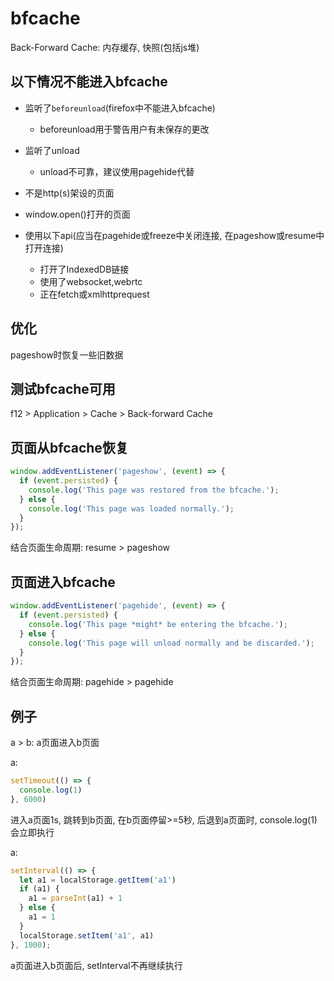 # bfcache

Back-Forward Cache: 内存缓存, 快照(包括js堆)



## 以下情况不能进入bfcache

- 监听了`beforeunload`(firefox中不能进入bfcache)
  - beforeunload用于警告用户有未保存的更改

- 监听了unload
  - unload不可靠，建议使用pagehide代替

- 不是http(s)架设的页面
- window.open()打开的页面
- 使用以下api(应当在pagehide或freeze中关闭连接, 在pageshow或resume中打开连接)
  - 打开了IndexedDB链接
  - 使用了websocket,webrtc
  - 正在fetch或xmlhttprequest

## 优化

pageshow时恢复一些旧数据

## 测试bfcache可用

f12 > Application > Cache > Back-forward Cache

## 页面从bfcache恢复

```js
window.addEventListener('pageshow', (event) => {
  if (event.persisted) {
    console.log('This page was restored from the bfcache.');
  } else {
    console.log('This page was loaded normally.');
  }
});
```

结合页面生命周期: resume > pageshow

## 页面进入bfcache

```js
window.addEventListener('pagehide', (event) => {
  if (event.persisted) {
    console.log('This page *might* be entering the bfcache.');
  } else {
    console.log('This page will unload normally and be discarded.');
  }
});
```

结合页面生命周期: pagehide > pagehide

## 例子

a > b: a页面进入b页面

a:

```js
setTimeout(() => {
  console.log(1)
}, 6000)
```

进入a页面1s, 跳转到b页面, 在b页面停留>=5秒, 后退到a页面时, console.log(1)会立即执行

a:

```js
setInterval(() => {
  let a1 = localStorage.getItem('a1')
  if (a1) {
    a1 = parseInt(a1) + 1
  } else {
    a1 = 1
  }
  localStorage.setItem('a1', a1)
}, 1000);
```

a页面进入b页面后, setInterval不再继续执行
